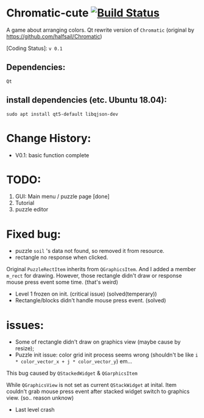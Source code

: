 # Chromatic-cute [![Build Status](https://travis-ci.org/Texas-C/Chromatic-cute.svg?branch=master)](https://travis-ci.org/Texas-C/Chromatic-cute)

A game about arranging colors. Qt rewrite version of `Chromatic` (original by https://github.com/halfsail/Chromatic)

[Coding Status]: `v 0.1`

## Dependencies:

	Qt

## install dependencies (etc. Ubuntu 18.04):

	sudo apt install qt5-default libqjson-dev

# Change History:

* V0.1: basic function complete

# TODO:

1. GUI: Main menu / puzzle page [done]
2. Tutorial
3. puzzle editor


# Fixed bug:

* puzzle `soil` 's data not found, so removed it from resource.
* rectangle no response when clicked.

Original `PuzzleRectItem` inherits from `QGraphicsItem`. And I added a member `m_rect` for drawing. However, those rectangle didn't draw or response mouse press event some time. (that's weird)

* Level 1 frozen on init. (critical issue) (solved(temperary))
* Rectangle/blocks didn't handle mouse press event. (solved)

# issues:

* Some of rectangle didn't draw on graphics view (maybe cause by resize);
* Puzzle init issue: color grid init process seems wrong (shouldn't be like `i * color_vector_x + j * color_vector_y`) em...

This bug caused by `QStackedWidget` & `QGarphicsItem`

While `QGraphicsView` is not set as current `QStackWidget` at inital. Item couldn't grab mouse press event after stacked widget switch to graphics view. (so.. reason unknow)

* Last level crash
